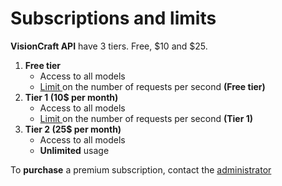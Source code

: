 # Subscriptions and limits

**VisionCraft API** have 3 tiers. Free, $10 and $25.

1. **Free tier**
   * Access to all models
   * [Limit ](https://api.visioncraft.top/limits)on the number of requests per second **(Free tier)**
2. **Tier 1 (10$ per month)**
   * Access to all models
   * [Limit ](https://api.visioncraft.top/limits)on the number of requests per second **(Tier 1)**
3. **Tier 2 (25$ per month)**
   * Access to all models
   * **Unlimited** usage

To **purchase** a premium subscription, contact the [administrator](https://t.me/Metimol)
